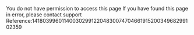 You do not have permission to access this page If you have found this page in error, please contact support Reference:141803996011400302991220483007470466191520034968299102359